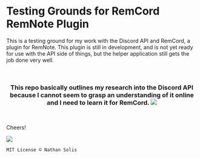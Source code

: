 # Testing Grounds for RemCord RemNote Plugin

This is a testing ground for my work with the Discord API and RemCord, a plugin for RemNote. This plugin is still in development, and is not yet ready for use with the API side of things, but the helper application still gets the job done very well.

<br>

<h3 align="center">This repo basically outlines my research into the Discord API because I cannot seem to grasp an understanding of it online and I need to learn it for RemCord. <img src="https://cdn.betterttv.net/emote/62850a253c6f14b68848212a/1x.gif"></h3>

<br>

Cheers!

![](https://cdn.betterttv.net/emote/5fbd08942d6c386f224a7e5b/2x.png)

```txt
MIT License © Nathan Solis
```
